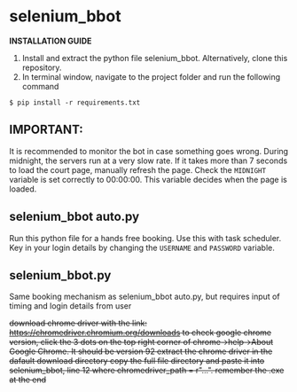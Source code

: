 # selenium_bbot
**INSTALLATION GUIDE**
1. Install and extract the python file selenium_bbot. Alternatively, clone this repository.
2. In terminal window, navigate to the project folder and run the following command

  `$ pip install -r requirements.txt`
  
## IMPORTANT:
It is recommended to monitor the bot in case something goes wrong. 
During midnight, the servers run at a very slow rate. If it takes more than 7 seconds to load the court page, manually refresh the page.
Check the `MIDNIGHT` variable is set correctly to 00:00:00. This variable decides when the page is loaded.

## selenium_bbot auto.py
Run this python file for a hands free booking. Use this with task scheduler. 
Key in your login details by changing the `USERNAME` and `PASSWORD` variable.

## selenium_bbot.py
Same booking mechanism as selenium_bbot auto.py, but requires input of timing and login details from user

~~download chrome driver with the link: https://chromedriver.chromium.org/downloads
to check google chrome version, click the 3 dots on the top right corner of chrome->help->About Google Chrome. It should be version 92
extract the chrome driver in the dafault download directory
copy the full file directory and paste it into selenium_bbot, line 12 where chromedriver_path = r"...". remember the .exe at the end~~
